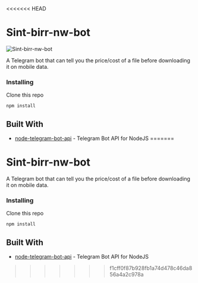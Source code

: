 <<<<<<< HEAD
# Sint-birr-nw-bot
![Sint-birr-nw-bot](https://raw.githubusercontent.com/askual/Sint-birr-nw-bot/master/sbb.png)

A Telegram bot that can tell you the price/cost of a file before downloading it on mobile data.

### Installing
Clone this repo 

```
npm install
```


## Built With

* [node-telegram-bot-api](https://github.com/yagop/node-telegram-bot-api) - Telegram Bot API for NodeJS
=======
# Sint-birr-nw-bot
A Telegram bot that can tell you the price/cost of a file before downloading it on mobile data.

### Installing
Clone this repo 

```
npm install
```


## Built With

* [node-telegram-bot-api](https://github.com/yagop/node-telegram-bot-api) - Telegram Bot API for NodeJS
>>>>>>> f1cff0f87b928fb1a74d478c46da856a4a2c978a

